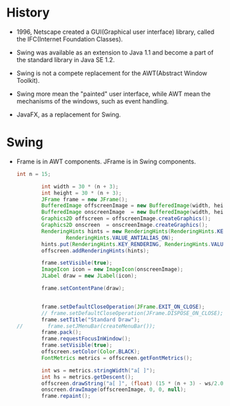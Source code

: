 # History

+ 1996, Netscape created a GUI(Graphical user interface) library, called the IFC(Internet Foundation  Classes).

+ Swing was available as an extension to Java 1.1 and become a part of the standard library in Java SE 1.2.

+ Swing is not a compete replacement for the AWT(Abstract Window Toolkit).

+ Swing more mean the "painted" user interface, while AWT mean the mechanisms of the windows, such as event handling.

+ JavaFX, as a replacement for Swing.

# Swing

+ Frame is in AWT components. JFrame is in Swing components.

  ```java
  int n = 15;
  
          int width = 30 * (n + 3);
          int height = 30 * (n + 3);
          JFrame frame = new JFrame();
          BufferedImage offscreenImage = new BufferedImage(width, height, BufferedImage.TYPE_INT_ARGB);
          BufferedImage onscreenImage  = new BufferedImage(width, height, BufferedImage.TYPE_INT_ARGB);
          Graphics2D offscreen = offscreenImage.createGraphics();
          Graphics2D onscreen  = onscreenImage.createGraphics();
          RenderingHints hints = new RenderingHints(RenderingHints.KEY_ANTIALIASING,
                  RenderingHints.VALUE_ANTIALIAS_ON);
          hints.put(RenderingHints.KEY_RENDERING, RenderingHints.VALUE_RENDER_QUALITY);
          offscreen.addRenderingHints(hints);
  
          frame.setVisible(true);
          ImageIcon icon = new ImageIcon(onscreenImage);
          JLabel draw = new JLabel(icon);
  
          frame.setContentPane(draw);
  
  
          frame.setDefaultCloseOperation(JFrame.EXIT_ON_CLOSE);            // closes all windows
          // frame.setDefaultCloseOperation(JFrame.DISPOSE_ON_CLOSE);      // closes only current window
          frame.setTitle("Standard Draw");
  //        frame.setJMenuBar(createMenuBar());
          frame.pack();
          frame.requestFocusInWindow();
          frame.setVisible(true);
          offscreen.setColor(Color.BLACK);
          FontMetrics metrics = offscreen.getFontMetrics();
  
          int ws = metrics.stringWidth("a[ ]");
          int hs = metrics.getDescent();
          offscreen.drawString("a[ ]", (float) (15 * (n + 3) - ws/2.0), (float) (15 * (n + 3) + hs));
          onscreen.drawImage(offscreenImage, 0, 0, null);
          frame.repaint();
  ```

  

